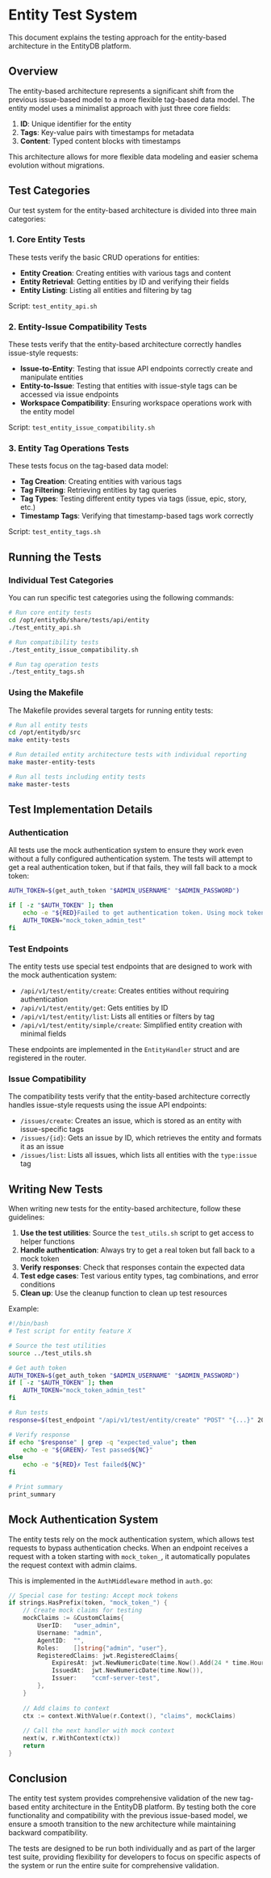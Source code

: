 # Entity Test System

This document explains the testing approach for the entity-based architecture in the EntityDB platform.

## Overview

The entity-based architecture represents a significant shift from the previous issue-based model to a more flexible tag-based data model. The entity model uses a minimalist approach with just three core fields:

1. **ID**: Unique identifier for the entity
2. **Tags**: Key-value pairs with timestamps for metadata
3. **Content**: Typed content blocks with timestamps

This architecture allows for more flexible data modeling and easier schema evolution without migrations.

## Test Categories

Our test system for the entity-based architecture is divided into three main categories:

### 1. Core Entity Tests

These tests verify the basic CRUD operations for entities:

- **Entity Creation**: Creating entities with various tags and content
- **Entity Retrieval**: Getting entities by ID and verifying their fields
- **Entity Listing**: Listing all entities and filtering by tag

Script: `test_entity_api.sh`

### 2. Entity-Issue Compatibility Tests

These tests verify that the entity-based architecture correctly handles issue-style requests:

- **Issue-to-Entity**: Testing that issue API endpoints correctly create and manipulate entities
- **Entity-to-Issue**: Testing that entities with issue-style tags can be accessed via issue endpoints
- **Workspace Compatibility**: Ensuring workspace operations work with the entity model

Script: `test_entity_issue_compatibility.sh`

### 3. Entity Tag Operations Tests

These tests focus on the tag-based data model:

- **Tag Creation**: Creating entities with various tags
- **Tag Filtering**: Retrieving entities by tag queries
- **Tag Types**: Testing different entity types via tags (issue, epic, story, etc.)
- **Timestamp Tags**: Verifying that timestamp-based tags work correctly

Script: `test_entity_tags.sh`

## Running the Tests

### Individual Test Categories

You can run specific test categories using the following commands:

```bash
# Run core entity tests
cd /opt/entitydb/share/tests/api/entity
./test_entity_api.sh

# Run compatibility tests
./test_entity_issue_compatibility.sh

# Run tag operation tests
./test_entity_tags.sh
```

### Using the Makefile

The Makefile provides several targets for running entity tests:

```bash
# Run all entity tests
cd /opt/entitydb/src
make entity-tests

# Run detailed entity architecture tests with individual reporting
make master-entity-tests

# Run all tests including entity tests
make master-tests
```

## Test Implementation Details

### Authentication

All tests use the mock authentication system to ensure they work even without a fully configured authentication system. The tests will attempt to get a real authentication token, but if that fails, they will fall back to a mock token:

```bash
AUTH_TOKEN=$(get_auth_token "$ADMIN_USERNAME" "$ADMIN_PASSWORD")

if [ -z "$AUTH_TOKEN" ]; then
    echo -e "${RED}Failed to get authentication token. Using mock token instead.${NC}"
    AUTH_TOKEN="mock_token_admin_test"
fi
```

### Test Endpoints

The entity tests use special test endpoints that are designed to work with the mock authentication system:

- `/api/v1/test/entity/create`: Creates entities without requiring authentication
- `/api/v1/test/entity/get`: Gets entities by ID
- `/api/v1/test/entity/list`: Lists all entities or filters by tag
- `/api/v1/test/entity/simple/create`: Simplified entity creation with minimal fields

These endpoints are implemented in the `EntityHandler` struct and are registered in the router.

### Issue Compatibility

The compatibility tests verify that the entity-based architecture correctly handles issue-style requests using the issue API endpoints:

- `/issues/create`: Creates an issue, which is stored as an entity with issue-specific tags
- `/issues/{id}`: Gets an issue by ID, which retrieves the entity and formats it as an issue
- `/issues/list`: Lists all issues, which lists all entities with the `type:issue` tag

## Writing New Tests

When writing new tests for the entity-based architecture, follow these guidelines:

1. **Use the test utilities**: Source the `test_utils.sh` script to get access to helper functions
2. **Handle authentication**: Always try to get a real token but fall back to a mock token
3. **Verify responses**: Check that responses contain the expected data
4. **Test edge cases**: Test various entity types, tag combinations, and error conditions
5. **Clean up**: Use the cleanup function to clean up test resources

Example:

```bash
#!/bin/bash
# Test script for entity feature X

# Source the test utilities
source ../test_utils.sh

# Get auth token
AUTH_TOKEN=$(get_auth_token "$ADMIN_USERNAME" "$ADMIN_PASSWORD")
if [ -z "$AUTH_TOKEN" ]; then
    AUTH_TOKEN="mock_token_admin_test"
fi

# Run tests
response=$(test_endpoint "/api/v1/test/entity/create" "POST" "{...}" 201 "Test description" "$AUTH_TOKEN")

# Verify response
if echo "$response" | grep -q "expected_value"; then
    echo -e "${GREEN}✓ Test passed${NC}"
else
    echo -e "${RED}✗ Test failed${NC}"
fi

# Print summary
print_summary
```

## Mock Authentication System

The entity tests rely on the mock authentication system, which allows test requests to bypass authentication checks. When an endpoint receives a request with a token starting with `mock_token_`, it automatically populates the request context with admin claims.

This is implemented in the `AuthMiddleware` method in `auth.go`:

```go
// Special case for testing: Accept mock tokens
if strings.HasPrefix(token, "mock_token_") {
    // Create mock claims for testing
    mockClaims := &CustomClaims{
        UserID:   "user_admin",
        Username: "admin",
        AgentID:  "",
        Roles:    []string{"admin", "user"},
        RegisteredClaims: jwt.RegisteredClaims{
            ExpiresAt: jwt.NewNumericDate(time.Now().Add(24 * time.Hour)),
            IssuedAt:  jwt.NewNumericDate(time.Now()),
            Issuer:    "ccmf-server-test",
        },
    }
    
    // Add claims to context
    ctx := context.WithValue(r.Context(), "claims", mockClaims)
    
    // Call the next handler with mock context
    next(w, r.WithContext(ctx))
    return
}
```

## Conclusion

The entity test system provides comprehensive validation of the new tag-based entity architecture in the EntityDB platform. By testing both the core functionality and compatibility with the previous issue-based model, we ensure a smooth transition to the new architecture while maintaining backward compatibility.

The tests are designed to be run both individually and as part of the larger test suite, providing flexibility for developers to focus on specific aspects of the system or run the entire suite for comprehensive validation.
